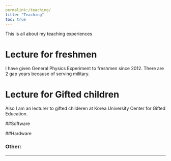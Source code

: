 ```yaml
---
permalink:/teaching/
title: "Teaching"
toc: true
---
```

This is all about my teaching experiences
# Lecture for freshmen
I have given General Physics Experiment to freshmen since 2012. There are 2 gap years because of serving military.

# Lecture for Gifted children
Also I am an lecturer to gifted childeren at Korea University Center for Gifted Education.

##Software

##Hardware


### Other:


---

